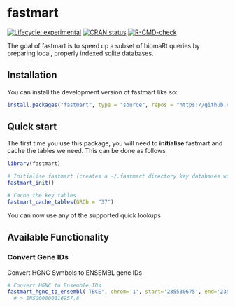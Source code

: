 
<!-- README.md is generated from README.Rmd. Please edit that file -->

# fastmart

<!-- badges: start -->

[![Lifecycle:
experimental](https://img.shields.io/badge/lifecycle-experimental-orange.svg)](https://lifecycle.r-lib.org/articles/stages.html#experimental)
[![CRAN
status](https://www.r-pkg.org/badges/version/fastmart)](https://CRAN.R-project.org/package=fastmart)
[![R-CMD-check](https://github.com/selkamand/fastmart/actions/workflows/R-CMD-check.yaml/badge.svg)](https://github.com/selkamand/fastmart/actions/workflows/R-CMD-check.yaml)
<!-- badges: end -->

The goal of fastmart is to speed up a subset of biomaRt queries by
preparing local, properly indexed sqlite databases.

## Installation

You can install the development version of fastmart like so:

``` r
install.packages("fastmart", type = "source", repos = "https://github.com/selkamand/fastmart")
```

## Quick start

The first time you use this package, you will need to **initialise**
fastmart and cache the tables we need. This can be done as follows

``` r
library(fastmart)

# Initialise fastmart (creates a ~/.fastmart directory key databases will be stored)
fastmart_init()

# Cache the key tables
fastmart_cache_tables(GRCh = "37") 
```

You can now use any of the supported quick lookups

## Available Functionality

### Convert Gene IDs

Convert HGNC Symbols to ENSEMBL gene IDs

``` r
# Convert HGNC to Ensemble IDs
fastmart_hgnc_to_ensembl('TBCE', chrom='1', start='235530675', end='235612283', GRCh = "37")
  # > ENSG00000116957.8
```
